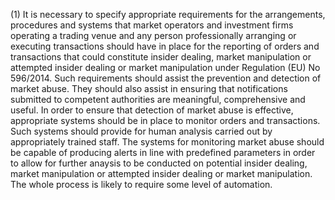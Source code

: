 (1) It is necessary to specify appropriate requirements for the arrangements, procedures and systems that market operators and investment firms operating a trading venue and any person professionally arranging or executing transactions should have in place for the reporting of orders and transactions that could constitute insider dealing, market manipulation or attempted insider dealing or market manipulation under Regulation (EU) No 596/2014. Such requirements should assist the prevention and detection of market abuse. They should also assist in ensuring that notifications submitted to competent authorities are meaningful, comprehensive and useful. In order to ensure that detection of market abuse is effective, appropriate systems should be in place to monitor orders and transactions. Such systems should provide for human analysis carried out by appropriately trained staff. The systems for monitoring market abuse should be capable of producing alerts in line with predefined parameters in order to allow for further anaysis to be conducted on potential insider dealing, market manipulation or attempted insider dealing or market manipulation. The whole process is likely to require some level of automation.